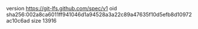 version https://git-lfs.github.com/spec/v1
oid sha256:002a8ca6011ff941046d1a94528a3a22c89a47635f10d5efb8d10972ac10c6ad
size 13916
